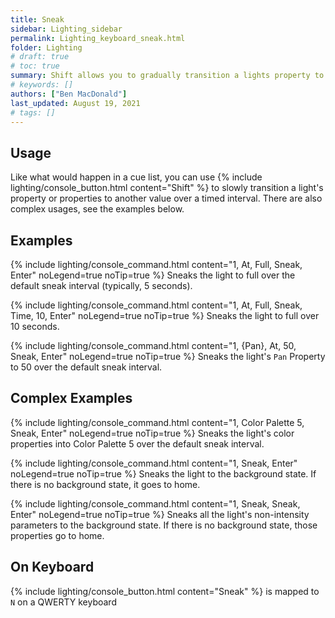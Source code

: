 ```yaml
---
title: Sneak
sidebar: Lighting_sidebar
permalink: Lighting_keyboard_sneak.html
folder: Lighting
# draft: true
# toc: true
summary: Shift allows you to gradually transition a lights property to another value
# keywords: []
authors: ["Ben MacDonald"]
last_updated: August 19, 2021
# tags: []
---
```


## Usage
Like what would happen in a cue list, you can use {% include lighting/console_button.html content="Shift" %} to slowly transition a light's property or properties to another value over a timed interval. There are also complex usages, see the examples below.
## Examples
{% include lighting/console_command.html content="1, At, Full, Sneak, Enter" noLegend=true noTip=true %}
Sneaks the light to full over the default sneak interval (typically, 5 seconds).

{% include lighting/console_command.html content="1, At, Full, Sneak, Time, 10, Enter" noLegend=true noTip=true %}
Sneaks the light to full over 10 seconds.

{% include lighting/console_command.html content="1, {Pan}, At, 50, Sneak, Enter" noLegend=true noTip=true %}
Sneaks the light's `Pan` Property to 50 over the default sneak interval.

## Complex Examples
{% include lighting/console_command.html content="1, Color Palette 5, Sneak, Enter" noLegend=true noTip=true %}
Sneaks the light's color properties into Color Palette 5 over the default sneak interval.

{% include lighting/console_command.html content="1, Sneak, Enter" noLegend=true noTip=true %}
Sneaks the light to the background state. If there is no background state, it goes to home.

{% include lighting/console_command.html content="1, Sneak, Sneak, Enter" noLegend=true noTip=true %}
Sneaks all the light's non-intensity parameters to the background state. If there is no background state, those properties go to home.

## On Keyboard
{% include lighting/console_button.html content="Sneak" %} is mapped to `N` on a QWERTY keyboard